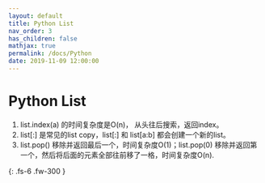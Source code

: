 ```yaml
---
layout: default
title: Python List
nav_order: 3
has_children: false
mathjax: true
permalink: /docs/Python
date: 2019-11-09 12:00:00
---
```


# Python List

1. list.index(a) 的时间复杂度是O(n)， 从头往后搜索，返回index。
2. list[:] 是常见的list copy，list[:] 和 list[a:b] 都会创建一个新的list。
3. list.pop() 移除并返回最后一个，时间复杂度O(1)；list.pop(0) 移除并返回第一个，然后将后面的元素全部往前移了一格，时间复杂度O(n).

{: .fs-6 .fw-300 }
